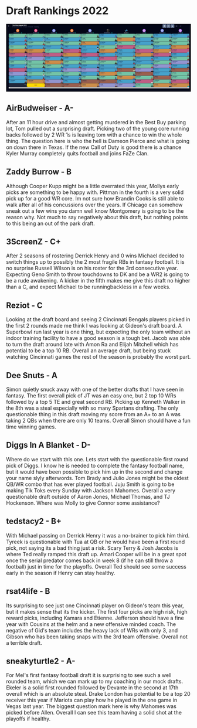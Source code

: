 # Draft Rankings 2022

![draft rankings 2023](imgs/draft.jpg)

## AirBudweiser - A-

After an 11 hour drive and almost getting murdered in the Best Buy parking lot, Tom pulled out a surprising draft. Picking two of the young core running backs followed by 2 WR 1s is leaving tom with a chance to win the whole thing. The question here is who the hell is Dameon Pierce and what is going on down there in Texas. If the new Call of Duty is good there is a chance Kyler Murray completely quits football and joins FaZe Clan.

## Zaddy Burrow - B

Although Cooper Kupp might be a little overrated this year, Mollys early picks are something to be happy with. Pittman in the fourth is a very solid pick up for a good WR core. Im not sure how Brandin Cooks is still able to walk after all of his concussions over the years. If Chicago can somehow sneak out a few wins you damn well know Montgomery is going to be the reason why. Not much to say negatively about this draft, but nothing points to this being an out of the park draft.

## 3ScreenZ - C+

After 2 seasons of rostering Derrick Henry and 0 wins Michael decided to switch things up to possibly the 2 most fragile RBs in fantasy football. It is no surprise Russell Wilson is on his roster for the 3rd consecutive year. Expecting Geno Smith to throw touchdowns to DK and be a WR2 is going to be a rude awakening. A kicker in the fifth makes me give this draft no higher than a C, and expect Michael to be runningbackless in a few weeks.

## Reziot - C

Looking at the draft board and seeing 2 Cincinnati Bengals players picked in the first 2 rounds made me think I was looking at Gideon's draft board. A Superbowl run last year is one thing, but expecting the only team without an indoor training facility to have a good season is a tough bet. Jacob was able to turn the draft around late with Amon Ra and Elijah Mitchell which has potential to be a top 10 RB. Overall an average draft, but being stuck watching Cincinnati games the rest of the season is probably the worst part.

## Dee Snuts - A

Simon quietly snuck away with one of the better drafts that I have seen in fantasy. The first overall pick of JT was an easy one, but 2 top 10 WRs followed by a top 5 TE and great second RB. Picking up Kenneth Walker in the 8th was a steal especially with so many Spartans drafting. The only questionable thing in this draft moving my score from an A+ to an A was taking 2 QBs when there are only 10 teams. Overall Simon should have a fun time winning games.

## Diggs In A Blanket - D-

Where do we start with this one. Lets start with the questionable first round pick of Diggs. I know he is needed to complete the fantasy football name, but it would have been possible to pick him up in the second and change your name slyly afterwords. Tom Brady and Julio Jones might be the oldest QB/WR combo that has ever played football. Juju Smith is going to be making Tik Toks every Sunday with Jackson Mahomes. Overall a very questionable draft outside of Aaron Jones, Michael Thomas, and TJ Hockenson. Where was Molly to give Connor some assistance?

## tedstacy2 - B+

With Michael passing on Derrick Henry it was a no-brainer to pick him third. Tyreek is questionable with Tua at QB or he would have been a first round pick, not saying its a bad thing just a risk. Scary Terry & Josh Jacobs is where Ted really ramped this draft up. Amari Cooper will be in a great spot once the serial predator comes back in week 8 (if he can still throw a football) just in time for the playoffs. Overall Ted should see some success early in the season if Henry can stay healthy.

## rsat4life - B

Its surprising to see just one Cincinnati player on Gideon's team this year, but it makes sense that its the kicker. The first four picks are high risk, high reward picks, including Kamara and Etienne. Jefferson should have a fine year with Cousins at the helm and a new offensive minded coach. The negative of Gid's team includes the heavy lack of WRs with only 3, and Gibson who has been taking snaps with the 3rd team offensive. Overall not a terrible draft.

## sneakyturtle2 - A-

For Mel's first fantasy football draft it is surprising to see such a well rounded team, which we can mark up to my coaching in our mock drafts. Ekeler is a solid first rounded followed by Devante in the second at 17th overall which is an absolute steal. Drake London has potential to be a top 20 receiver this year if Mariota can play how he played in the one game in Vegas last year. The biggest question mark here is why Mahomes was picked before Allen. Overall I can see this team having a solid shot at the playoffs if healthy.